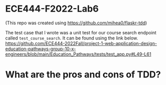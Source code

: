 # ECE444-F2022-Lab6

(This repo was created using https://github.com/mjhea0/flaskr-tdd)


The test case that I wrote was a unit test for our course search endpoint called `test_course_search`. It can be found using the link below.
https://github.com/ECE444-2022Fall/project-1-web-application-design-education-pathways-group-10-x-engineers/blob/main/Education_Pathways/tests/test_app.py#L49-L61

# What are the pros and cons of TDD?
